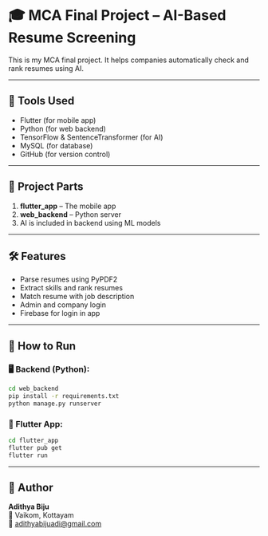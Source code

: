 # 🎓 MCA Final Project – AI-Based Resume Screening

This is my MCA final project. It helps companies automatically check and rank resumes using AI.

---

## 📱 Tools Used

- Flutter (for mobile app)
- Python (for web backend)
- TensorFlow & SentenceTransformer (for AI)
- MySQL (for database)
- GitHub (for version control)

---

## 📂 Project Parts

1. **flutter_app** – The mobile app
2. **web_backend** – Python server
3. AI is included in backend using ML models

---

## 🛠️ Features

- Parse resumes using PyPDF2
- Extract skills and rank resumes
- Match resume with job description
- Admin and company login
- Firebase for login in app

---

## 🚀 How to Run

### 🖥 Backend (Python):
```bash
cd web_backend
pip install -r requirements.txt
python manage.py runserver
```

### 📱 Flutter App:
```bash
cd flutter_app
flutter pub get
flutter run
```

---

## 👤 Author

**Adithya Biju**  
📍 Vaikom, Kottayam  
📧 adithyabijuadi@gmail.com
